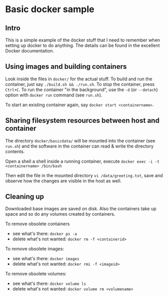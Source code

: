 Basic docker sample
===

Intro
---

This is a simple example of the docker stuff that I need to remember when 
setting up docker to do anything. The details can be found in the excellent
Docker documentation.

Using images and building containers
---

Look inside the files in `docker/` for the actual stuff. To build and run
the container, just say `./build.sh && ./run.sh`. To stop the container, 
press `Ctrl+C`. To run the container "in the background", use the `-d`
(or `--detach`) option with `docker run` command (see `run.sh`).

To start an existing container again, say `docker start <containername>`.

Sharing filesystem resources between host and container
---

The directory `docker/basicdata/` will be mounted into the container (see
`run.sh`) and the software in the container can read & write the directory
contents.

Open a shell a shell inside a running container, execute
`docker exec -i -t <containername> /bin/bash`

Then edit the file in the mounted directory `vi /data/greeting.txt`, 
save and observe how the changes are visible in the host as well.

Cleaning up
---

Downloaded base images are saved on disk. Also the containers take up 
space and so do any volumes created by containers. 

To remove obsolete containers
* see what's there: `docker ps -a`
* delete what's not wanted: `docker rm -f <containerid>`

To remove obsolete images:
* see what's there: `docker images`
* delete what's not wanted: `docker rmi -f <imageid>`

To remove obsolete volumes:
* see what's there: `docker volume ls`
* delete what's not wanted: `docker volume rm <volumename>`
